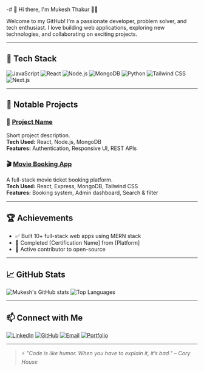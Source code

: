 -# 👋 Hi there, I'm Mukesh Thakur 👨‍💻

Welcome to my GitHub! I'm a passionate developer, problem solver, and tech enthusiast. I love building web applications, exploring new technologies, and collaborating on exciting projects.

---

## 🔧 Tech Stack
![JavaScript](https://img.shields.io/badge/-JavaScript-black?style=flat-square&logo=javascript)
![React](https://img.shields.io/badge/-React-blue?style=flat-square&logo=react)
![Node.js](https://img.shields.io/badge/-Node.js-green?style=flat-square&logo=node.js)
![MongoDB](https://img.shields.io/badge/-MongoDB-darkgreen?style=flat-square&logo=mongodb)
![Python](https://img.shields.io/badge/-Python-3776AB?style=flat-square&logo=python&logoColor=white)
![Tailwind CSS](https://img.shields.io/badge/-TailwindCSS-38B2AC?style=flat-square&logo=tailwind-css)
![Next.js](https://img.shields.io/badge/-Node.js-green?style=flat-square&logo=node.js)

---

## 📂 Notable Projects

### 🚀 [Project Name](https://github.com/mukesh/project-name)
Short project description.  
**Tech Used:** React, Node.js, MongoDB  
**Features:** Authentication, Responsive UI, REST APIs

### 🎬 [Movie Booking App](https://github.com/mukesh/movie-booking-app)
A full-stack movie ticket booking platform.  
**Tech Used:** React, Express, MongoDB, Tailwind CSS  
**Features:** Booking system, Admin dashboard, Search & filter

---

## 🏆 Achievements
- ✅ Built 10+ full-stack web apps using MERN stack
- 🏅 Completed [Certification Name] from [Platform]
- 🌟 Active contributor to open-source

---

## 📈 GitHub Stats

![Mukesh's GitHub stats](https://github-readme-stats.vercel.app/api?username=mukesh&show_icons=true&theme=github_dark)
![Top Languages](https://github-readme-stats.vercel.app/api/top-langs/?username=mukesh&layout=compact&theme=github_dark)

---

## 📫 Connect with Me

[![LinkedIn](https://img.shields.io/badge/-LinkedIn-blue?style=flat-square&logo=linkedin)](https://linkedin.com/in/your-linkedin)
[![GitHub](https://img.shields.io/badge/-GitHub-333?style=flat-square&logo=github)](https://github.com/mukesh)
[![Email](https://img.shields.io/badge/-Email-red?style=flat-square&logo=gmail&logoColor=white)](mailto:mukeshkthakur29@gmail.com)
[![Portfolio](https://img.shields.io/badge/-Portfolio-black?style=flat-square)](https://your-portfolio.com)

---

> ⚡ *"Code is like humor. When you have to explain it, it’s bad." – Cory House*

